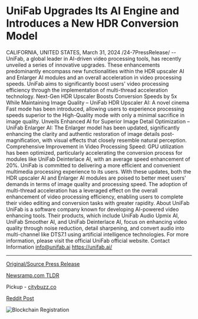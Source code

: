 # UniFab Upgrades Its AI Engine and Introduces a New HDR Conversion Model

CALIFORNIA, UNITED STATES, March 31, 2024 /24-7PressRelease/ -- UniFab, a global leader in AI-driven video processing tools, has recently unveiled a series of innovative upgrades. These enhancements predominantly encompass new functionalities within the HDR upscaler AI and Enlarger AI modules and an overall acceleration in video processing speeds. UniFab aims to significantly boost users' video processing efficiency through the implementation of multi-thread acceleration technology.  Next-Gen HDR Upscaler Boosts Conversion Speeds by 5x While Maintaining Image Quality – UniFab HDR Upscaler AI: A novel cinema Fast mode has been introduced, allowing users to experience processing speeds superior to the High-Quality mode with only a minimal sacrifice in image quality.  Unveils Enhanced AI for Superior Image Detail Optimization – UniFab Enlarger AI: The Enlarger model has been updated, significantly enhancing the clarity and authentic restoration of image details post-magnification, with visual effects that closely resemble natural perception.  Comprehensive Improvement in Video Processing Speed: GPU utilization has been optimized, particularly accelerating the conversion process for modules like UniFab Deinterlace AI, with an average speed enhancement of 20%.  UniFab is committed to delivering a more efficient and convenient multimedia processing experience to its users. With these updates, both the HDR upscaler AI and Enlarger AI modules are poised to better meet users' demands in terms of image quality and processing speed. The adoption of multi-thread acceleration has a leveraged effect on the overall enhancement of video processing efficiency, enabling users to complete their video editing and conversion tasks with greater rapidity.  About UniFab UniFab is a software company known for developing AI-powered video enhancing tools. Their products, which include UniFab Audio Upmix AI, UniFab Smoother AI, and UniFab Deinterlace AI, focus on enhancing video quality through noise reduction, detail sharpening, and convert audio into multi-channel like DTS7.1 using artificial intelligence technologies. For more information, please visit the official UniFab official website.  Contact Information info@unifab.ai https://unifab.ai/ 

---

[Original/Source Press Release](https://www.24-7pressrelease.com/press-release/509692/unifab-upgrades-its-ai-engine-and-introduces-a-new-hdr-conversion-model)
                    

[Newsramp.com TLDR](https://newsramp.com/curated-news/unifab-unveils-next-gen-ai-video-processing-upgrades/d17231f70e9d33e161c3136f63c479cc) 


Pickup - [citybuzz.co](https://citybuzz.co/2024/03/31/unifab-unveils-groundbreaking-ai-video-processing-upgrades)
 



[Reddit Post](https://www.reddit.com/r/GamingNewsRamp/comments/1bs4hu6/unifab_unveils_nextgen_ai_video_processing/) 



![Blockchain Registration](https://cdn.newsramp.app/24-7PressRelease/qrcode/243/31/jinxDTLP.webp)